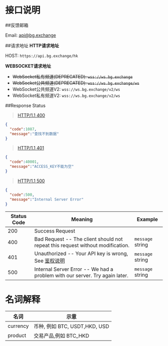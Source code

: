 
# 接口说明

##反馈邮箱

Email: <a href="mailto:api@bg.exchange" id="api-support">api@bg.exchange</a>

##请求地址
**HTTP请求地址**<br>

<a id="HTTP-HOST"></a>
HOST: `https://api.bg.exchange/hk`

**WEBSOCKET请求地址**

- ~~WebSocket私有频道(DEPRECATED)<a id="WS_HOST_PUBLIC"></a>: `wss://ws.bg.exchange`~~
- ~~WebSocket公共频道(DEPRECATED)<a id="WS_HOST_PRIVATE"></a>: `wss://ws.bg.exchange/ws`~~
- WebSocket公共频道V2<a id="WS_HOST_PUBLIC_V2"></a>: `wss://ws.bg.exchange/v2/ws`
- WebSocket私有频道V2<a id="WS_HOST_PRIVATE_V2"></a>: `wss://ws.bg.exchange/v2/ws`


##Response Status

> <a name="ResonpseExample">[HTTP/1.1 400](#ERR1)</a>


```json
{
  "code":1087,
  "message":"查找不到数据"
}
```


> <a name="ResonpseExample">[HTTP/1.1 401](#ERR2)</a>


```json
{
  "code":40001,
  "message":"ACCESS_KEY不能为空"
}
```

> <a name="ResonpseExample">[HTTP/1.1 500](#ERR1)</a>


```json
{
  "code":500,
  "message":"Internal Server Error"
}
```




Status Code | Meaning | Example
---------- | ------- | --------
200 | Success Request |
400 | Bad Request  -- The client should not repeat this request without modification. | <code>message</code> string
401 | Unauthorized -- Your API key is wrong, See [鉴权说明](#auth) | <code>message</code> string
500 | Internal Server Error -- We had a problem with our server. Try again later. | <code>message</code> string


# 名词解释
|名词|示意|
|---|---|
|currency|币种, 例如 BTC, USDT,HKD, USD|
|product|交易产品,例如 BTC_HKD|


